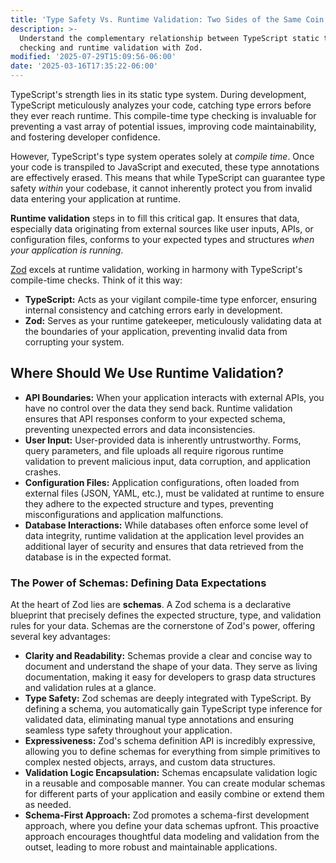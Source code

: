 ```yaml
---
title: 'Type Safety Vs. Runtime Validation: Two Sides of the Same Coin'
description: >-
  Understand the complementary relationship between TypeScript static type
  checking and runtime validation with Zod.
modified: '2025-07-29T15:09:56-06:00'
date: '2025-03-16T17:35:22-06:00'
---
```


TypeScript's strength lies in its static type system. During development, TypeScript meticulously analyzes your code, catching type errors before they ever reach runtime. This compile-time type checking is invaluable for preventing a vast array of potential issues, improving code maintainability, and fostering developer confidence.

However, TypeScript's type system operates solely at _compile time_. Once your code is transpiled to JavaScript and executed, these type annotations are effectively erased. This means that while TypeScript can guarantee type safety _within_ your codebase, it cannot inherently protect you from invalid data entering your application at runtime.

**Runtime validation** steps in to fill this critical gap. It ensures that data, especially data originating from external sources like user inputs, APIs, or configuration files, conforms to your expected types and structures _when your application is running_.

[Zod](introduction-to-zod.md) excels at runtime validation, working in harmony with TypeScript's compile-time checks. Think of it this way:

- **TypeScript:** Acts as your vigilant compile-time type enforcer, ensuring internal consistency and catching errors early in development.
- **Zod:** Serves as your runtime gatekeeper, meticulously validating data at the boundaries of your application, preventing invalid data from corrupting your system.

## Where Should We Use Runtime Validation?

- **API Boundaries:** When your application interacts with external APIs, you have no control over the data they send back. Runtime validation ensures that API responses conform to your expected schema, preventing unexpected errors and data inconsistencies.
- **User Input:** User-provided data is inherently untrustworthy. Forms, query parameters, and file uploads all require rigorous runtime validation to prevent malicious input, data corruption, and application crashes.
- **Configuration Files:** Application configurations, often loaded from external files (JSON, YAML, etc.), must be validated at runtime to ensure they adhere to the expected structure and types, preventing misconfigurations and application malfunctions.
- **Database Interactions:** While databases often enforce some level of data integrity, runtime validation at the application level provides an additional layer of security and ensures that data retrieved from the database is in the expected format.

### The Power of Schemas: Defining Data Expectations

At the heart of Zod lies are **schemas**. A Zod schema is a declarative blueprint that precisely defines the expected structure, type, and validation rules for your data. Schemas are the cornerstone of Zod's power, offering several key advantages:

- **Clarity and Readability:** Schemas provide a clear and concise way to document and understand the shape of your data. They serve as living documentation, making it easy for developers to grasp data structures and validation rules at a glance.
- **Type Safety:** Zod schemas are deeply integrated with TypeScript. By defining a schema, you automatically gain TypeScript type inference for validated data, eliminating manual type annotations and ensuring seamless type safety throughout your application.
- **Expressiveness:** Zod's schema definition API is incredibly expressive, allowing you to define schemas for everything from simple primitives to complex nested objects, arrays, and custom data structures.
- **Validation Logic Encapsulation:** Schemas encapsulate validation logic in a reusable and composable manner. You can create modular schemas for different parts of your application and easily combine or extend them as needed.
- **Schema-First Approach:** Zod promotes a schema-first development approach, where you define your data schemas upfront. This proactive approach encourages thoughtful data modeling and validation from the outset, leading to more robust and maintainable applications.
